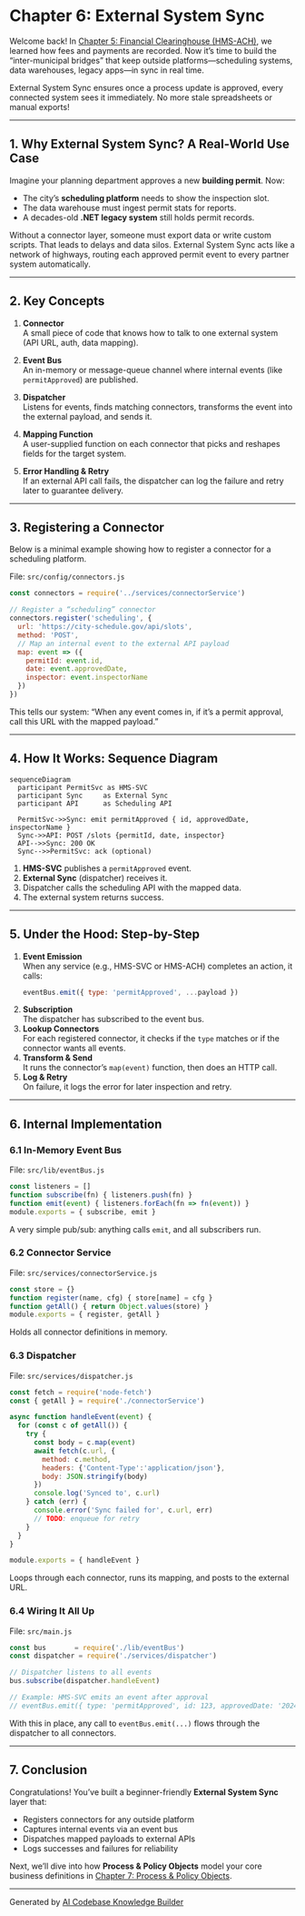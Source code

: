 # Chapter 6: External System Sync

Welcome back! In [Chapter 5: Financial Clearinghouse (HMS-ACH)](05_financial_clearinghouse__hms_ach__.md), we learned how fees and payments are recorded. Now it’s time to build the “inter-municipal bridges” that keep outside platforms—scheduling systems, data warehouses, legacy apps—in sync in real time.  

External System Sync ensures once a process update is approved, every connected system sees it immediately. No more stale spreadsheets or manual exports!

---

## 1. Why External System Sync? A Real-World Use Case

Imagine your planning department approves a new **building permit**. Now:
- The city’s **scheduling platform** needs to show the inspection slot.  
- The data warehouse must ingest permit stats for reports.  
- A decades-old **.NET legacy system** still holds permit records.

Without a connector layer, someone must export data or write custom scripts. That leads to delays and data silos. External System Sync acts like a network of highways, routing each approved permit event to every partner system automatically.

---

## 2. Key Concepts

1. **Connector**  
   A small piece of code that knows how to talk to one external system (API URL, auth, data mapping).

2. **Event Bus**  
   An in-memory or message-queue channel where internal events (like `permitApproved`) are published.

3. **Dispatcher**  
   Listens for events, finds matching connectors, transforms the event into the external payload, and sends it.

4. **Mapping Function**  
   A user-supplied function on each connector that picks and reshapes fields for the target system.

5. **Error Handling & Retry**  
   If an external API call fails, the dispatcher can log the failure and retry later to guarantee delivery.

---

## 3. Registering a Connector

Below is a minimal example showing how to register a connector for a scheduling platform.

File: `src/config/connectors.js`
```js
const connectors = require('../services/connectorService')

// Register a “scheduling” connector
connectors.register('scheduling', {
  url: 'https://city-schedule.gov/api/slots',
  method: 'POST',
  // Map an internal event to the external API payload
  map: event => ({
    permitId: event.id,
    date: event.approvedDate,
    inspector: event.inspectorName
  })
})
```
This tells our system: “When any event comes in, if it’s a permit approval, call this URL with the mapped payload.”

---

## 4. How It Works: Sequence Diagram

```mermaid
sequenceDiagram
  participant PermitSvc as HMS-SVC
  participant Sync     as External Sync
  participant API      as Scheduling API

  PermitSvc->>Sync: emit permitApproved { id, approvedDate, inspectorName }
  Sync->>API: POST /slots {permitId, date, inspector}
  API-->>Sync: 200 OK
  Sync-->>PermitSvc: ack (optional)
```
1. **HMS-SVC** publishes a `permitApproved` event.  
2. **External Sync** (dispatcher) receives it.  
3. Dispatcher calls the scheduling API with the mapped data.  
4. The external system returns success.

---

## 5. Under the Hood: Step-by-Step

1. **Event Emission**  
   When any service (e.g., HMS-SVC or HMS-ACH) completes an action, it calls:
   ```js
   eventBus.emit({ type: 'permitApproved', ...payload })
   ```
2. **Subscription**  
   The dispatcher has subscribed to the event bus.
3. **Lookup Connectors**  
   For each registered connector, it checks if the `type` matches or if the connector wants all events.
4. **Transform & Send**  
   It runs the connector’s `map(event)` function, then does an HTTP call.
5. **Log & Retry**  
   On failure, it logs the error for later inspection and retry.

---

## 6. Internal Implementation

### 6.1 In-Memory Event Bus

File: `src/lib/eventBus.js`
```js
const listeners = []
function subscribe(fn) { listeners.push(fn) }
function emit(event) { listeners.forEach(fn => fn(event)) }
module.exports = { subscribe, emit }
```
A very simple pub/sub: anything calls `emit`, and all subscribers run.

### 6.2 Connector Service

File: `src/services/connectorService.js`
```js
const store = {}
function register(name, cfg) { store[name] = cfg }
function getAll() { return Object.values(store) }
module.exports = { register, getAll }
```
Holds all connector definitions in memory.

### 6.3 Dispatcher

File: `src/services/dispatcher.js`
```js
const fetch = require('node-fetch')
const { getAll } = require('./connectorService')

async function handleEvent(event) {
  for (const c of getAll()) {
    try {
      const body = c.map(event)
      await fetch(c.url, {
        method: c.method,
        headers: {'Content-Type':'application/json'},
        body: JSON.stringify(body)
      })
      console.log('Synced to', c.url)
    } catch (err) {
      console.error('Sync failed for', c.url, err)
      // TODO: enqueue for retry
    }
  }
}

module.exports = { handleEvent }
```
Loops through each connector, runs its mapping, and posts to the external URL.

### 6.4 Wiring It All Up

File: `src/main.js`
```js
const bus       = require('./lib/eventBus')
const dispatcher = require('./services/dispatcher')

// Dispatcher listens to all events
bus.subscribe(dispatcher.handleEvent)

// Example: HMS-SVC emits an event after approval
// eventBus.emit({ type: 'permitApproved', id: 123, approvedDate: '2024-06-01', inspectorName: 'Lee' })
```
With this in place, any call to `eventBus.emit(...)` flows through the dispatcher to all connectors.

---

## 7. Conclusion

Congratulations! You’ve built a beginner-friendly **External System Sync** layer that:
- Registers connectors for any outside platform  
- Captures internal events via an event bus  
- Dispatches mapped payloads to external APIs  
- Logs successes and failures for reliability  

Next, we’ll dive into how **Process & Policy Objects** model your core business definitions in [Chapter 7: Process & Policy Objects](07_process___policy_objects_.md).

---

Generated by [AI Codebase Knowledge Builder](https://github.com/The-Pocket/Tutorial-Codebase-Knowledge)
